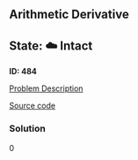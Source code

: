 ## Arithmetic Derivative

## State: :cloud: **Intact**

**ID: 484**

[Problem Description](https://projecteuler.net/problem=484)

[Source code](main.cpp)

### Solution
0